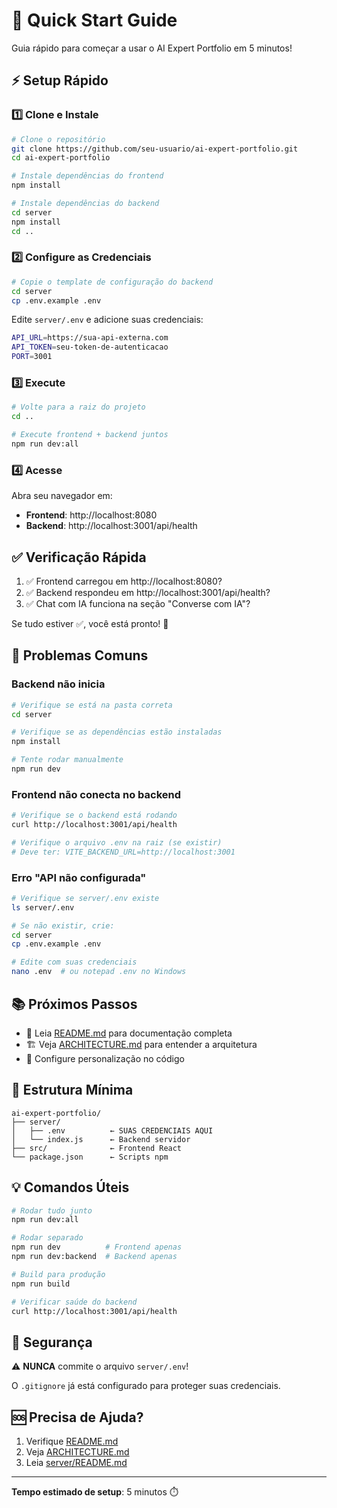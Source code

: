 # 🚀 Quick Start Guide

Guia rápido para começar a usar o AI Expert Portfolio em 5 minutos!

## ⚡ Setup Rápido

### 1️⃣ Clone e Instale

```bash
# Clone o repositório
git clone https://github.com/seu-usuario/ai-expert-portfolio.git
cd ai-expert-portfolio

# Instale dependências do frontend
npm install

# Instale dependências do backend
cd server
npm install
cd ..
```

### 2️⃣ Configure as Credenciais

```bash
# Copie o template de configuração do backend
cd server
cp .env.example .env
```

Edite `server/.env` e adicione suas credenciais:

```bash
API_URL=https://sua-api-externa.com
API_TOKEN=seu-token-de-autenticacao
PORT=3001
```

### 3️⃣ Execute

```bash
# Volte para a raiz do projeto
cd ..

# Execute frontend + backend juntos
npm run dev:all
```

### 4️⃣ Acesse

Abra seu navegador em:
- **Frontend**: http://localhost:8080
- **Backend**: http://localhost:3001/api/health

## ✅ Verificação Rápida

1. ✅ Frontend carregou em http://localhost:8080?
2. ✅ Backend respondeu em http://localhost:3001/api/health?
3. ✅ Chat com IA funciona na seção "Converse com IA"?

Se tudo estiver ✅, você está pronto! 🎉

## 🐛 Problemas Comuns

### Backend não inicia
```bash
# Verifique se está na pasta correta
cd server

# Verifique se as dependências estão instaladas
npm install

# Tente rodar manualmente
npm run dev
```

### Frontend não conecta no backend
```bash
# Verifique se o backend está rodando
curl http://localhost:3001/api/health

# Verifique o arquivo .env na raiz (se existir)
# Deve ter: VITE_BACKEND_URL=http://localhost:3001
```

### Erro "API não configurada"
```bash
# Verifique se server/.env existe
ls server/.env

# Se não existir, crie:
cd server
cp .env.example .env

# Edite com suas credenciais
nano .env  # ou notepad .env no Windows
```

## 📚 Próximos Passos

- 📖 Leia [README.md](./README.md) para documentação completa
- 🏗️ Veja [ARCHITECTURE.md](./ARCHITECTURE.md) para entender a arquitetura
- 🔧 Configure personalização no código

## 🎯 Estrutura Mínima

```
ai-expert-portfolio/
├── server/
│   ├── .env          ← SUAS CREDENCIAIS AQUI
│   └── index.js      ← Backend servidor
├── src/              ← Frontend React
└── package.json      ← Scripts npm
```

## 💡 Comandos Úteis

```bash
# Rodar tudo junto
npm run dev:all

# Rodar separado
npm run dev          # Frontend apenas
npm run dev:backend  # Backend apenas

# Build para produção
npm run build

# Verificar saúde do backend
curl http://localhost:3001/api/health
```

## 🔐 Segurança

⚠️ **NUNCA** commite o arquivo `server/.env`!

O `.gitignore` já está configurado para proteger suas credenciais.

## 🆘 Precisa de Ajuda?

1. Verifique [README.md](./README.md)
2. Veja [ARCHITECTURE.md](./ARCHITECTURE.md)
3. Leia [server/README.md](./server/README.md)

---

**Tempo estimado de setup**: 5 minutos ⏱️
